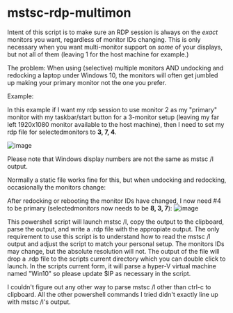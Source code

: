 # mstsc-rdp-multimon
Intent of this script is to make sure an RDP session is always on the *exact* monitors you want, regardless of monitor IDs changing.  This is only necessary when you want multi-monitor support on *some* of your displays, but not all of them (leaving 1 for the host machine for example.) 

The problem: When using (selective) multiple monitors AND undocking and redocking a laptop under Windows 10, the monitors will often get jumbled up making your primary monitor not the one you prefer.

Example:

In this example if I want my rdp session to use monitor 2 as my "primary" monitor with my taskbar/start button for a 3-monitor setup (leaving my far left 1920x1080 monitor available to the host machine), then I need to set my rdp file for selectedmonitors to **3, 7, 4**.

![image](https://user-images.githubusercontent.com/32517635/209716814-c3619857-9b63-487f-a11b-b28d8881a5eb.png)

Please note that Windows display numbers are not the same as mstsc /l output.  

Normally a static file works fine for this, but when undocking and redocking, occasionally the monitors change:

After redocking or rebooting the monitor IDs have changed, I now need #4 to be primary (selectedmonitors now needs to be **8, 3, 7**):
![image](https://user-images.githubusercontent.com/32517635/209719194-8a683ff0-2885-401c-b7dd-b4f26514f373.png)



This powershell script will launch mstsc /l, copy the output to the clipboard, parse the output, and write a .rdp file with the appropiate output.  The only requirement to use this script is to understand how to read the mstsc /l output and adjust the script to match your personal setup.  The monitors IDs may change, but the absolute resolution will not. The output of the file will drop a .rdp file to the scripts current directory which you can double click to launch.  In the scripts current form, it will parse a hyper-V virtual machine named "Win10" so please update $IP as necessary in the script.

I couldn't figure out any other way to parse mstsc /l other than ctrl-c to clipboard.  All the other powershell commands I tried didn't exactly line up with mstsc /l's output.
